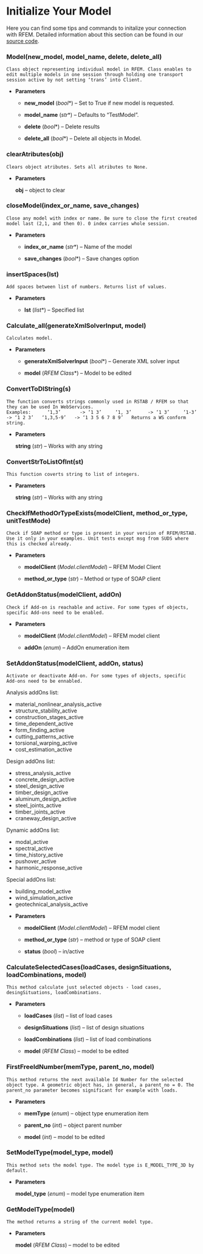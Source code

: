 # Initialize Your Model

Here you can find some tips and commands to initalize your connection with RFEM. Detailed information about this section can be found in our [source code](https://github.com/Dlubal-Software/RFEM_Python_Client/blob/main/RFEM/initModel.py).

### Model(new_model, model_name, delete, delete_all)

`Class object representing individual model in RFEM. Class enables to edit multiple models in one session through holding one transport session active by not setting ‘trans’ into Client.`

* **Parameters**


    * **new_model** (*bool**) – Set to True if new model is requested.


    * **model_name** (*str**) – Defaults to “TestModel”.


    * **delete** (*bool**) – Delete results


    * **delete_all** (*bool**) – Delete all objects in Model.

### clearAtributes(obj)

`Clears object atributes. Sets all atributes to None.`

* **Parameters**

    **obj** – object to clear

### closeModel(index_or_name, save_changes)

`Close any model with index or name. Be sure to close the first created model last (2,1, and then 0). 0 index carries whole session.`

* **Parameters**


    * **index_or_name** (*str**) – Name of the model

    * **save_changes** (*bool**) – Save changes option

### insertSpaces(lst)

`Add spaces between list of numbers. Returns list of values.`

* **Parameters**


    * **lst** (*list**) – Specified list


### Calculate_all(generateXmlSolverInput, model)
`Calculates model.`

* **Parameters**


    * **generateXmlSolverInput** (*bool**) – Generate XML solver input


    * **model** (*RFEM Class**) – Model to be edited


### ConvertToDlString(s)
`The function converts strings commonly used in RSTAB / RFEM so that they
can be used In WebServices.`    
`Examples:     
‘1,3’       -> ‘1 3’    
‘1, 3’      -> ‘1 3’    
‘1-3’       -> ‘1 2 3’  
‘1,3,5-9’   -> ‘1 3 5 6 7 8 9’  
Returns a WS conform string.   ` 
   

* **Parameters**

    **string** (*str*) – Works with any string


### ConvertStrToListOfInt(st)
`This function coverts string to list of integers.`

* **Parameters**

    **string** (*str*) – Works with any string


### CheckIfMethodOrTypeExists(modelClient, method_or_type, unitTestMode)
`Check if SOAP method or type is present in your version of RFEM/RSTAB.
Use it only in your examples.
Unit tests except msg from SUDS where this is checked already.`

* **Parameters**


    * **modelClient** (*Model.clientModel*) – RFEM Model Client


    * **method_or_type** (*str*) – Method or type of SOAP client

### GetAddonStatus(modelClient, addOn)
`Check if Add-on is reachable and active.
For some types of objects, specific Add-ons need to be enabled.`


* **Parameters**


    * **modelClient** (*Model.clientModel*) – RFEM model client


    * **addOn** (*enum*) – AddOn enumeration item

### SetAddonStatus(modelClient, addOn, status)

`Activate or deactivate Add-on.
For some types of objects, specific Add-ons need to be ennabled.`

Analysis addOns list:

- material_nonlinear_analysis_active
- structure_stability_active
- construction_stages_active
- time_dependent_active
- form_finding_active
- cutting_patterns_active
- torsional_warping_active
- cost_estimation_active

Design addOns list:

- stress_analysis_active
- concrete_design_active
- steel_design_active
- timber_design_active
- aluminum_design_active
- steel_joints_active
- timber_joints_active
- craneway_design_active

Dynamic addOns list:

- modal_active
- spectral_active
- time_history_active
- pushover_active
- harmonic_response_active

Special addOns list:

- building_model_active
- wind_simulation_active
- geotechnical_analysis_active


* **Parameters**


    * **modelClient** (*Model.clientModel*) – RFEM model client


    * **method_or_type** (*str*) – method or type of SOAP client


    * **status** (*bool*) – in/active

### CalculateSelectedCases(loadCases, designSituations, loadCombinations, model)

`This method calculate just selected objects - load cases, desingSituations, loadCombinations.`

* **Parameters**


    * **loadCases** (*list*) – list of load cases

    * **designSituations** (*list*) – list of design situations

    * **loadCombinations** (*list*) – list of load combinations

    * **model** (*RFEM Class*) – model to be edited

### FirstFreeIdNumber(memType, parent_no, model)

`This method returns the next available Id Number for the selected object type. A geometric object has, in general, a parent_no = 0. The parent_no parameter becomes significant for example with loads.`


* **Parameters**

    * **memType** (*enum*) – object type enumeration item

    * **parent_no** (*int*) – object parent number

    * **model** (*int*) – model to be edited


### SetModelType(model_type, model)

`This method sets the model type. The model type is E_MODEL_TYPE_3D by default.`


* **Parameters**

    **model_type** (*enum*) – model type enumeration item


### GetModelType(model)

`The method returns a string of the current model type.`


* **Parameters**

    **model** (*RFEM Class*) – model to be edited

